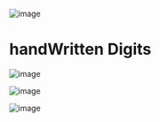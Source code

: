 ![image](https://github.com/user-attachments/assets/ecf533d4-a760-4d68-8e71-20f2314afaed)

# handWritten Digits
![image](https://github.com/user-attachments/assets/12e02771-cd7d-4516-b99e-e0852bc0b1e3)

![image](https://github.com/user-attachments/assets/478c79c4-c0b5-4ee4-b0ab-828ca1395742)

![image](https://github.com/user-attachments/assets/13ff0299-506d-45d9-9bc4-f847c368f40c)
